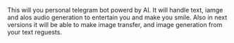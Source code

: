 This will you personal telegram bot powerd by AI. It will handle text, iamge and alos audio generation to entertain you and make you smile.
Also in next versions it will be able to make image transfer, and image generation from your text reguests.
